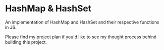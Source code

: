 # HashMap & HashSet

An implementation of HashMap and HashSet and their respective functions in JS.

Please find my project plan if you'd like to see my thought process behind building this project.
